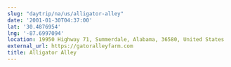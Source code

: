 ```yaml
---
slug: "daytrip/na/us/alligator-alley"
date: '2001-01-30T04:37:00'
lat: '30.4876954'
lng: '-87.6997094'
location: 19950 Highway 71, Summerdale, Alabama, 36580, United States
external_url: https://gatoralleyfarm.com
title: Alligator Alley
---
```



